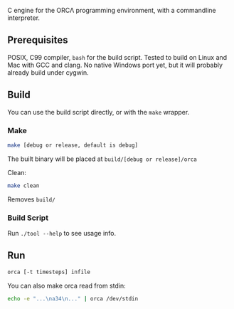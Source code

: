 C engine for the ORCΛ programming environment, with a commandline interpreter.

## Prerequisites

POSIX, C99 compiler, `bash` for the build script. Tested to build on Linux and
Mac with GCC and clang. No native Windows port yet, but it will probably
already build under cygwin.

## Build

You can use the build script directly, or with the `make` wrapper.

### Make

```sh
make [debug or release, default is debug]
```

The built binary will be placed at `build/[debug or release]/orca`

Clean:
```sh
make clean
```
Removes `build/`

### Build Script

Run `./tool --help` to see usage info.

## Run

```sh
orca [-t timesteps] infile
```

You can also make orca read from stdin:
```sh
echo -e "...\na34\n..." | orca /dev/stdin
```
